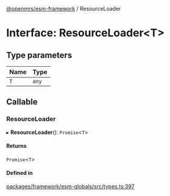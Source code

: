 [@openmrs/esm-framework](../API.md) / ResourceLoader

# Interface: ResourceLoader<T\>

## Type parameters

| Name | Type |
| :------ | :------ |
| `T` | `any` |

## Callable

### ResourceLoader

▸ **ResourceLoader**(): `Promise`<`T`\>

#### Returns

`Promise`<`T`\>

#### Defined in

[packages/framework/esm-globals/src/types.ts:397](https://github.com/openmrs/openmrs-esm-core/blob/main/packages/framework/esm-globals/src/types.ts#L397)
